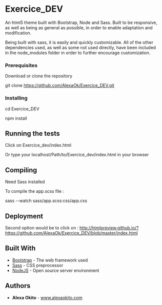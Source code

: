 # Exercice_DEV

An html5 theme built with Bootstrap, Node and Sass. Built to be responsive, as well as being as general as possible, in order to enable adaptation and modification.

Being built with sass, it is easily and quickly customizable. All of the other dependencies used, as well as some not used directly, have been included in the node_modules folder in order to further encourage customization.



### Prerequisites

Download or clone the repository

git clone https://github.com/AlexaOk/Exercice_DEV.git

### Installing

cd Exercice_DEV

npm install

## Running the tests

Click on Exercice_dev/index.html

Or type your localhost/Path/to/Exercice_dev/index.html in your browser

## Compiling

Need Sass installed

To compile the app.scss file :

sass --watch sass/app.scss:css/app.css

## Deployment

Second option would be to click on : http://htmlpreview.github.io/?https://github.com/AlexaOk/Exercice_DEV/blob/master/index.html

## Built With

* [Bootstrap](http://getbootstrap.com/docs/3.3/) - The web framework used
* [Sass](https://sass-lang.com/) - CSS preprocessor
* [NodeJS](https://nodejs.org/en/) - Open source server environment

## Authors

* **Alexa Okito** - www.alexaokito.com
